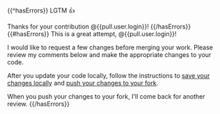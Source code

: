 {{^hasErrors}}
LGTM :+1:

Thanks for your contribution @{{pull.user.login}}!
{{/hasErrors}}
{{#hasErrors}}
This is a great attempt, @{{pull.user.login}}!

I would like to request a few changes before merging your work. Please review my comments below and make the appropriate changes to your code.

After you update your code locally, follow the instructions to [save your changes locally](https://github.com/danthareja/contribute-to-open-source/blob/master/CONTRIBUTING.md#save-your-changes-locally) and [push your changes to your fork](https://github.com/danthareja/contribute-to-open-source/blob/master/CONTRIBUTING.md#send-your-changes-to-your-fork).

When you push your changes to your fork, I'll come back for another review.
{{/hasErrors}}
